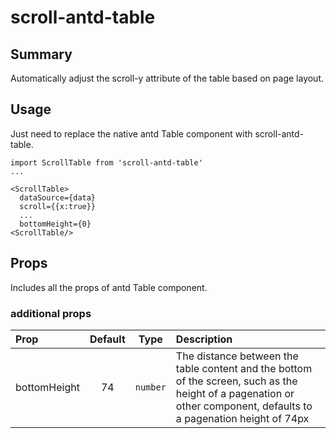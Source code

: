 # scroll-antd-table

## Summary <br>

Automatically adjust the scroll-y attribute of the table based on page layout.

## Usage

Just need to replace the native antd Table component with scroll-antd-table.

```
import ScrollTable from 'scroll-antd-table'
...

<ScrollTable>
  dataSource={data}
  scroll={{x:true}}
  ...
  bottomHeight={0}
<ScrollTable/>
```

## Props

 Includes all the props of antd Table component.
 ### additional props
| Prop  | Default  | Type | Description |
| :------------ |:---------------:| :---------------:| :-----|
| bottomHeight | 74 | `number` |  The distance between the table content and the bottom of the screen, such as the height of a pagenation or other component, defaults to a pagenation height of 74px |
